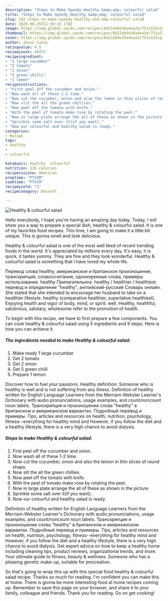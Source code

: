 ```yaml
---
description: "Steps to Make Speedy Healthy &amp;amp; colourful salad"
title: "Steps to Make Speedy Healthy &amp;amp; colourful salad"
slug: 542-steps-to-make-speedy-healthy-and-amp-colourful-salad
date: 2020-08-25T11:39:23.178Z
image: https://img-global.cpcdn.com/recipes/8d22a6de3da4ea2e/751x532cq70/healthy-colourful-salad-recipe-main-photo.jpg
thumbnail: https://img-global.cpcdn.com/recipes/8d22a6de3da4ea2e/751x532cq70/healthy-colourful-salad-recipe-main-photo.jpg
cover: https://img-global.cpcdn.com/recipes/8d22a6de3da4ea2e/751x532cq70/healthy-colourful-salad-recipe-main-photo.jpg
author: Jesus Casey
ratingvalue: 4.5
reviewcount: 44372
recipeingredient:
- "1 large cucumber"
- "2 tomato"
- "2 onion"
- "5 green chilli"
- "1 lemon"
recipeinstructions:
- "First peel off the cucumber and onion."
- "Now wash all of these 1-2 time."
- "Now cut the cucumber, onion and also the lemon in thin slices of round shape."
- "Now slit the all the green chillies."
- "Now peel off the tomato with knife."
- "With the peel of tomato make rose by rotating the peel."
- "Now in large plate arrange the all of these as shown in the picture."
- "Sprinkle some salt over it(if you want)."
- "Now our colourful and healthy salad is ready."
categories:
- Recipe
tags:
- healthy
- 
- colourful

katakunci: healthy  colourful 
nutrition: 126 calories
recipecuisine: American
preptime: "PT23M"
cooktime: "PT41M"
recipeyield: "1"
recipecategory: Dessert

---
```



![Healthy &amp; colourful salad](https://img-global.cpcdn.com/recipes/8d22a6de3da4ea2e/751x532cq70/healthy-colourful-salad-recipe-main-photo.jpg)

Hello everybody, I hope you're having an amazing day today. Today, I will show you a way to prepare a special dish, healthy &amp; colourful salad. It is one of my favorites food recipes. This time, I am going to make it a little bit unique. This is gonna smell and look delicious.

Healthy &amp; colourful salad is one of the most well liked of recent trending foods in the world. It's appreciated by millions every day. It's easy, it is quick, it tastes yummy. They are fine and they look wonderful. Healthy &amp; colourful salad is something that I have loved my whole life.

Перевод слова healthy, американское и британское произношение, транскрипция, словосочетания, однокоренные слова, примеры использования. healthy Прилагательное. healthy / healthier / healthiest. перевод и определение &#34;healthy&#34;, английский-русский Словарь онлайн. She stated that she intended to encourage her husband to take on a healthier lifestyle. healthy (comparative healthier, superlative healthiest). Enjoying health and vigor of body, mind, or spirit: well. Healthy, healthful, salubrious, salutary, wholesome refer to the promotion of health.


To begin with this recipe, we have to first prepare a few components. You can cook healthy &amp; colourful salad using 5 ingredients and 9 steps. Here is how you can achieve it.

<!--inarticleads1-->

##### The ingredients needed to make Healthy &amp; colourful salad:

1. Make ready 1 large cucumber
1. Get 2 tomato
1. Get 2 onion
1. Get 5 green chilli
1. Prepare 1 lemon


Discover how to fuel your passions. Healthy definition: Someone who is healthy is well and is not suffering from any illness. Definition of healthy written for English Language Learners from the Merriam-Webster Learner&#39;s Dictionary with audio pronunciations, usage examples, and count/noncount noun labels. Транскрипция и произношение слова &#34;healthy&#34; в британском и американском вариантах. Подробный перевод и примеры. Tips, articles and resources on health, nutrition, psychology, fitness--everything for healthy mind and However, if you follow the diet and a healthy lifestyle, there is a very high chance to avoid dialysis. 

<!--inarticleads2-->

##### Steps to make Healthy &amp; colourful salad:

1. First peel off the cucumber and onion.
1. Now wash all of these 1-2 time.
1. Now cut the cucumber, onion and also the lemon in thin slices of round shape.
1. Now slit the all the green chillies.
1. Now peel off the tomato with knife.
1. With the peel of tomato make rose by rotating the peel.
1. Now in large plate arrange the all of these as shown in the picture.
1. Sprinkle some salt over it(if you want).
1. Now our colourful and healthy salad is ready.


Definition of healthy written for English Language Learners from the Merriam-Webster Learner&#39;s Dictionary with audio pronunciations, usage examples, and count/noncount noun labels. Транскрипция и произношение слова &#34;healthy&#34; в британском и американском вариантах. Подробный перевод и примеры. Tips, articles and resources on health, nutrition, psychology, fitness--everything for healthy mind and However, if you follow the diet and a healthy lifestyle, there is a very high chance to avoid dialysis. Get expert advice on how to keep a healthy home including cleaning tips, product reviews, organizational trends, and more. Your ultimate guide to fitness, beauty &amp; wellness. Someone who has a pleasing genetic make-up, suitable for procreation. 

So that's going to wrap this up with this special food healthy &amp; colourful salad recipe. Thanks so much for reading. I'm confident you can make this at home. There is gonna be more interesting food at home recipes coming up. Remember to save this page on your browser, and share it to your family, colleague and friends. Thank you for reading. Go on get cooking!
